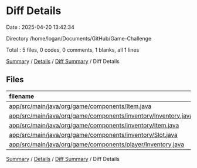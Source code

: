 # Diff Details

Date : 2025-04-20 13:42:34

Directory /home/logan/Documents/GitHub/Game-Challenge

Total : 5 files,  0 codes, 0 comments, 1 blanks, all 1 lines

[Summary](results.md) / [Details](details.md) / [Diff Summary](diff.md) / Diff Details

## Files
| filename | language | code | comment | blank | total |
| :--- | :--- | ---: | ---: | ---: | ---: |
| [app/src/main/java/org/game/components/Item.java](/app/src/main/java/org/game/components/Item.java) | Java | 0 | 0 | -1 | -1 |
| [app/src/main/java/org/game/components/inventory/Inventory.java](/app/src/main/java/org/game/components/inventory/Inventory.java) | Java | 0 | 0 | 1 | 1 |
| [app/src/main/java/org/game/components/inventory/Item.java](/app/src/main/java/org/game/components/inventory/Item.java) | Java | 0 | 0 | 1 | 1 |
| [app/src/main/java/org/game/components/inventory/Slot.java](/app/src/main/java/org/game/components/inventory/Slot.java) | Java | 0 | 0 | 1 | 1 |
| [app/src/main/java/org/game/components/player/Inventory.java](/app/src/main/java/org/game/components/player/Inventory.java) | Java | 0 | 0 | -1 | -1 |

[Summary](results.md) / [Details](details.md) / [Diff Summary](diff.md) / Diff Details